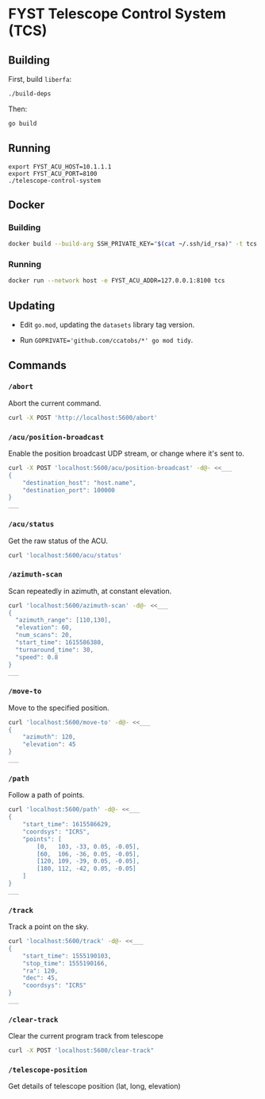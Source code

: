 # FYST Telescope Control System (TCS)

## Building

First, build `liberfa`:
```sh
./build-deps
```

Then:
```sh
go build
```

## Running

```
export FYST_ACU_HOST=10.1.1.1
export FYST_ACU_PORT=8100
./telescope-control-system
```


## Docker

### Building

```sh
docker build --build-arg SSH_PRIVATE_KEY="$(cat ~/.ssh/id_rsa)" -t tcs .
```

### Running

```sh
docker run --network host -e FYST_ACU_ADDR=127.0.0.1:8100 tcs
```

## Updating

- Edit `go.mod`, updating the `datasets` library tag version.

- Run `GOPRIVATE='github.com/ccatobs/*' go mod tidy`.

## Commands

### `/abort`

Abort the current command.

```sh
curl -X POST 'http://localhost:5600/abort'
```

### `/acu/position-broadcast`

Enable the position broadcast UDP stream, or change where it's sent to.

```sh
curl -X POST 'localhost:5600/acu/position-broadcast' -d@- <<___
{
    "destination_host": "host.name",
    "destination_port": 100000
}
___
```

### `/acu/status`

Get the raw status of the ACU.

```sh
curl 'localhost:5600/acu/status'
```

### `/azimuth-scan`

Scan repeatedly in azimuth, at constant elevation.

```sh
curl 'localhost:5600/azimuth-scan' -d@- <<___
{
  "azimuth_range": [110,130],
  "elevation": 60,
  "num_scans": 20,
  "start_time": 1615586380,
  "turnaround_time": 30,
  "speed": 0.8
}
___
```


### `/move-to`

Move to the specified position.

```sh
curl 'localhost:5600/move-to' -d@- <<___
{
    "azimuth": 120,
    "elevation": 45
}
___
```

### `/path`

Follow a path of points.

```sh
curl 'localhost:5600/path' -d@- <<___
{
    "start_time": 1615586629,
    "coordsys": "ICRS",
    "points": [
        [0,   103, -33, 0.05, -0.05],
        [60,  106, -36, 0.05, -0.05],
        [120, 109, -39, 0.05, -0.05],
        [180, 112, -42, 0.05, -0.05]
    ]
}
___
```

### `/track`

Track a point on the sky.

```sh
curl 'localhost:5600/track' -d@- <<___
{
    "start_time": 1555190103,
    "stop_time": 1555190166,
    "ra": 120,
    "dec": 45,
    "coordsys": "ICRS"
}
___
```
### `/clear-track`

Clear the current program track from telescope

```sh
curl -X POST 'localhost:5600/clear-track"
```


### `/telescope-position`

Get details of telescope position (lat, long, elevation)
